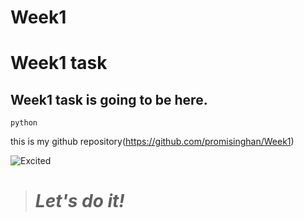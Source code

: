 # Week1

#  Week1 task

## Week1 task is going to be here. 


`python`

this is my github
repository(https://github.com/promisinghan/Week1)


![Excited](https://isorepublic.com/wp-content/uploads/2020/08/iso-republic-plated-food-restaurant-sandwich-1100x733.jpg)

>
> # *Let's do it!* 
>







